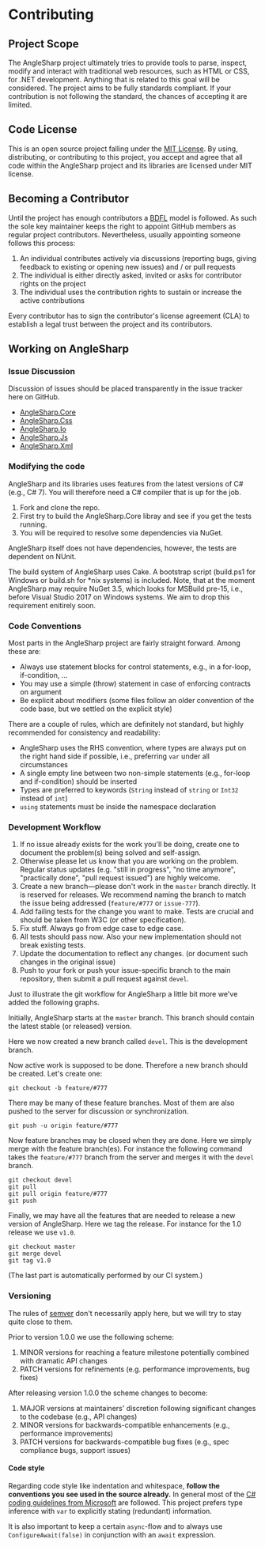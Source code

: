 # Contributing

## Project Scope

The AngleSharp project ultimately tries to provide tools to parse, inspect, modify and interact with traditional web resources, such as HTML or CSS, for .NET development. Anything that is related to this goal will be considered. The project aims to be fully standards compliant. If your contribution is not following the standard, the chances of accepting it are limited.

## Code License

This is an open source project falling under the [MIT License](../LICENSE). By using, distributing, or contributing to this project, you accept and agree that all code within the AngleSharp project and its libraries are licensed under MIT license.

## Becoming a Contributor

Until the project has enough contributors a [BDFL](https://en.wikipedia.org/wiki/Benevolent_dictator_for_life) model is followed. As such the sole key maintainer keeps the right to appoint GitHub members as regular project contributors. Nevertheless, usually appointing someone follows this process:

1. An individual contributes actively via discussions (reporting bugs, giving feedback to existing or opening new issues) and / or pull requests
2. The individual is either directly asked, invited or asks for contributor rights on the project
3. The individual uses the contribution rights to sustain or increase the active contributions

Every contributor has to sign the contributor's license agreement (CLA) to establish a legal trust between the project and its contributors.

## Working on AngleSharp

### Issue Discussion

Discussion of issues should be placed transparently in the issue tracker here on GitHub.

* [AngleSharp.Core](https://github.com/AngleSharp/AngleSharp/issues/)
* [AngleSharp.Css](https://github.com/AngleSharp/AngleSharp.Css/issues/)
* [AngleSharp.Io](https://github.com/AngleSharp/AngleSharp.Io/issues/)
* [AngleSharp.Js](https://github.com/AngleSharp/AngleSharp.Js/issues/)
* [AngleSharp.Xml](https://github.com/AngleSharp/AngleSharp.Xml/issues/)

### Modifying the code

AngleSharp and its libraries uses features from the latest versions of C# (e.g., C# 7). You will therefore need a C# compiler that is up for the job.

1. Fork and clone the repo.
2. First try to build the AngleSharp.Core libray and see if you get the tests running.
3. You will be required to resolve some dependencies via NuGet.

AngleSharp itself does not have dependencies, however, the tests are dependent on NUnit.

The build system of AngleSharp uses Cake. A bootstrap script (build.ps1 for Windows or build.sh for *nix systems) is included. Note, that at the moment AngleSharp may require NuGet 3.5, which looks for MSBuild pre-15, i.e., before Visual Studio 2017 on Windows systems. We aim to drop this requirement enitirely soon.

### Code Conventions

Most parts in the AngleSharp project are fairly straight forward. Among these are:

- Always use statement blocks for control statements, e.g., in a for-loop, if-condition, ...
- You may use a simple (throw) statement in case of enforcing contracts on argument
- Be explicit about modifiers (some files follow an older convention of the code base, but we settled on the explicit style)

There are a couple of rules, which are definitely not standard, but highly recommended for consistency and readability:

- AngleSharp uses the RHS convention, where types are always put on the right hand side if possible, i.e., preferring `var` under all circumstances
- A single empty line between two non-simple statements (e.g., for-loop and if-condition) should be inserted
- Types are preferred to keywords (`String` instead of `string` or `Int32` instead of `int`)
- `using` statements must be inside the namespace declaration

### Development Workflow

1. If no issue already exists for the work you'll be doing, create one to document the problem(s) being solved and self-assign.
2. Otherwise please let us know that you are working on the problem. Regular status updates (e.g. "still in progress", "no time anymore", "practically done", "pull request issued") are highly welcome.
2. Create a new branch—please don't work in the `master` branch directly. It is reserved for releases. We recommend naming the branch to match the issue being addressed (`feature/#777` or `issue-777`).
3. Add failing tests for the change you want to make. Tests are crucial and should be taken from W3C (or other specification).
4. Fix stuff. Always go from edge case to edge case.
5. All tests should pass now. Also your new implementation should not break existing tests.
6. Update the documentation to reflect any changes. (or document such changes in the original issue)
7. Push to your fork or push your issue-specific branch to the main repository, then submit a pull request against `devel`.

Just to illustrate the git workflow for AngleSharp a little bit more we've added the following graphs.

Initially, AngleSharp starts at the `master` branch. This branch should contain the latest stable (or released) version.

Here we now created a new branch called `devel`. This is the development branch.

Now active work is supposed to be done. Therefore a new branch should be created. Let's create one:

```
git checkout -b feature/#777
```

There may be many of these feature branches. Most of them are also pushed to the server for discussion or synchronization.

```
git push -u origin feature/#777
```

Now feature branches may be closed when they are done. Here we simply merge with the feature branch(es). For instance the following command takes the `feature/#777` branch from the server and merges it with the `devel` branch.

```
git checkout devel
git pull
git pull origin feature/#777
git push
```

Finally, we may have all the features that are needed to release a new version of AngleSharp. Here we tag the release. For instance for the 1.0 release we use `v1.0`.

```
git checkout master
git merge devel
git tag v1.0
```

(The last part is automatically performed by our CI system.)

### Versioning

The rules of [semver](http://semver.org/) don't necessarily apply here, but we will try to stay quite close to them.

Prior to version 1.0.0 we use the following scheme:

1. MINOR versions for reaching a feature milestone potentially combined with dramatic API changes
2. PATCH versions for refinements (e.g. performance improvements, bug fixes)

After releasing version 1.0.0 the scheme changes to become:

1. MAJOR versions at maintainers' discretion following significant changes to the codebase (e.g., API changes)
2. MINOR versions for backwards-compatible enhancements (e.g., performance improvements)
3. PATCH versions for backwards-compatible bug fixes (e.g., spec compliance bugs, support issues)

#### Code style

Regarding code style like indentation and whitespace, **follow the conventions you see used in the source already.** In general most of the [C# coding guidelines from Microsoft](https://msdn.microsoft.com/en-us/library/ff926074.aspx) are followed. This project prefers type inference with `var` to explicitly stating (redundant) information.

It is also important to keep a certain `async`-flow and to always use `ConfigureAwait(false)` in conjunction with an `await` expression.
